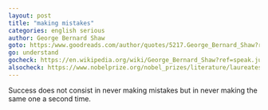 ```yaml
---
layout: post
title: "making mistakes"
categories: english serious
author: George Bernard Shaw
goto: https:/www.goodreads.com/author/quotes/5217.George_Bernard_Shaw?ref=speak.junglestar.org
go: understand
gocheck: https://en.wikipedia.org/wiki/George_Bernard_Shaw?ref=speak.junglestar.org
alsocheck: https://www.nobelprize.org/nobel_prizes/literature/laureates/1925/shaw-bio.html?ref=speak.junglestar.org
---
```


Success does not consist in never making mistakes but in never making the same one a second time.
